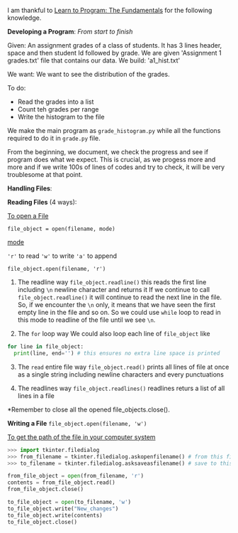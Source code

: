 I am thankful to [Learn to Program: The Fundamentals](https://www.coursera.org/learn/learn-to-program/home/welcome) for the following knowledge.

**Developing a Program**: *From start to finish*

Given: An assignment grades of a class of students. It has 3 lines header, space and then student Id followed by grade.
We are given 'Assignment 1 grades.txt' file that contains our data.
We build: 'a1_hist.txt'

We want: We want to see the distribution of the grades.

To do:

- Read the grades into a list
- Count teh grades per range
- Write the histogram to the file

We make the main program as `grade_histogram.py` while all the functions required to do it in `grade.py` file.

From the beginning, we document, we check the progress and see if program does what we expect. This is crucial, as we progess more and more and if we write 100s of lines of codes and try to check, it will be very troublesome at that point.



**Handling Files**:

**Reading Files** (4 ways):

<u>To open a File</u>

`file_object = open(filename, mode)`

<u>mode</u>

`'r'` to read
`'w'` to write
`'a'` to append

`file_object.open(filename, 'r')`
1. The readline way
`file_object.readline()` this reads the first line including `\n` newline character and returns it
If we continue to call `file_object.readline()` it will continue to read the next line in the file. So, if we encounter the `\n` only, it means that we have seen the first empty line in the file and so on. So we could use `while` loop to read in this mode to readline of the file until we see `\n`.

2. The `for` loop way
We could also loop each line of `file_object` like
```python
for line in file_object:
  print(line, end='') # this ensures no extra line space is printed
```

3. The `read` entire file way
`file_object.read()` prints all lines of file at once as a single string including newline characters and every punctuations

4. The readlines way
`file_object.readlines()` readlines returs a list of all lines in a file

*Remember to close all the opened file_objects.close().



**Writing a File**
`file_object.open(filename, 'w')`

<u> To get the path of the file in your computer system </u>

```python
>>> import tkinter.filedialog
>>> from_filename = tkinter.filedialog.askopenfilename() # from this file ( this just gives you path of file )
>>> to_filename = tkinter.filedialog.asksaveasfilename() # save to this file ( this also gives path of file to save )

from_file_object = open(from_filename, 'r')
contents = from_file_object.read()
from_file_object.close()

to_file_object = open(to_filename, 'w')
to_file_object.write("New_changes")
to_file_object.write(contents)
to_file_object.close()
